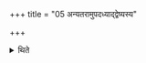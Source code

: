 +++
title = "05 अन्यतरामुपदध्याद्द्वेष्यस्य"

+++

<details><summary>थिते</summary>

अन्यतरामुपदध्याद्द्वेष्यस्य ५
</details>
